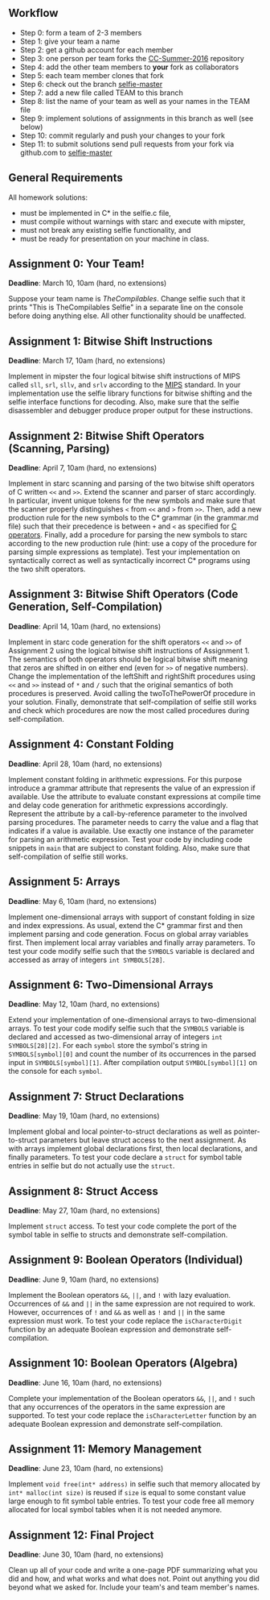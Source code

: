 Workflow
--------

* Step 0: form a team of 2-3 members
* Step 1: give your team a name
* Step 2: get a github account for each member
* Step 3: one person per team forks the [CC-Summer-2016](https://github.com/cksystemsteaching/CC-Summer-2016/fork) repository
* Step 4: add the other team members to __your__ fork as collaborators
* Step 5: each team member clones that fork
* Step 6: check out the branch [selfie-master](https://github.com/cksystemsteaching/CC-Summer-2016/tree/selfie-master)
* Step 7: add a new file called TEAM to this branch
* Step 8: list the name of your team as well as your names in the TEAM file
* Step 9: implement solutions of assignments in this branch as well (see below)
* Step 10: commit regularly and push your changes to your fork
* Step 11: to submit solutions send pull requests from your fork via github.com to [selfie-master](https://github.com/cksystemsteaching/CC-Summer-2016/tree/selfie-master)

General Requirements
--------------------

All homework solutions:

* must be implemented in C\* in the selfie.c file,
* must compile without warnings with starc and execute with mipster,
* must not break any existing selfie functionality, and
* must be ready for presentation on your machine in class.

Assignment 0: Your Team!
------------------------

__Deadline__: March 10, 10am (hard, no extensions)

Suppose your team name is *TheCompilables*. Change selfie such that it prints "This is TheCompilables Selfie" in a separate line on the console before doing anything else. All other functionality should be unaffected.

Assignment 1: Bitwise Shift Instructions
----------------------------------------

__Deadline__: March 17, 10am (hard, no extensions)

Implement in mipster the four logical bitwise shift instructions of MIPS called `sll`, `srl`, `sllv`, and `srlv` according to the <a href="https://en.wikipedia.org/wiki/MIPS_instruction_set">MIPS</a> standard. In your implementation use the selfie library functions for bitwise shifting and the selfie interface functions for decoding. Also, make sure that the selfie disassembler and debugger produce proper output for these instructions.

Assignment 2: Bitwise Shift Operators (Scanning, Parsing)
---------------------------------------------------------

__Deadline__: April 7, 10am (hard, no extensions)

Implement in starc scanning and parsing of the two bitwise shift operators of C written `<<` and `>>`. Extend the scanner and parser of starc accordingly. In particular, invent unique tokens for the new symbols and make sure that the scanner properly distinguishes `<` from `<<` and `>` from `>>`. Then, add a new production rule for the new symbols to the C\* grammar (in the grammar.md file) such that their precedence is between `+` and `<` as specified for <a href="https://en.wikipedia.org/wiki/Operators_in_C_and_C%2B%2B">C operators</a>. Finally, add a procedure for parsing the new symbols to starc according to the new production rule (hint: use a copy of the procedure for parsing simple expressions as template). Test your implementation on syntactically correct as well as syntactically incorrect C\* programs using the two shift operators.

Assignment 3: Bitwise Shift Operators (Code Generation, Self-Compilation)
-------------------------------------------------------------------------

__Deadline__: April 14, 10am (hard, no extensions)

Implement in starc code generation for the shift operators `<<` and `>>` of Assignment 2 using the logical bitwise shift instructions of Assignment 1. The semantics of both operators should be logical bitwise shift meaning that zeros are shifted in on either end (even for `>>` of negative numbers). Change the implementation of the leftShift and rightShift procedures using `<<` and `>>` instead of `*` and `/` such that the original semantics of both procedures is preserved. Avoid calling the twoToThePowerOf procedure in your solution. Finally, demonstrate that self-compilation of selfie still works and check which procedures are now the most called procedures during self-compilation.

Assignment 4: Constant Folding
------------------------------

__Deadline__: April 28, 10am (hard, no extensions)

Implement constant folding in arithmetic expressions. For this purpose introduce a grammar attribute that represents the value of an expression if available. Use the attribute to evaluate constant expressions at compile time and delay code generation for arithmetic expressions accordingly. Represent the attribute by a call-by-reference parameter to the involved parsing procedures. The parameter needs to carry the value and a flag that indicates if a value is available. Use exactly one instance of the parameter for parsing an arithmetic expression. Test your code by including code snippets in `main` that are subject to constant folding. Also, make sure that self-compilation of selfie still works.

Assignment 5: Arrays
--------------------

__Deadline__: May 6, 10am (hard, no extensions)

Implement one-dimensional arrays with support of constant folding in size and index expressions. As usual, extend the C\* grammar first and then implement parsing and code generation. Focus on global array variables first. Then implement local array variables and finally array parameters. To test your code modify selfie such that the `SYMBOLS` variable is declared and accessed as array of integers `int SYMBOLS[28]`.

Assignment 6: Two-Dimensional Arrays
------------------------------------

__Deadline__: May 12, 10am (hard, no extensions)

Extend your implementation of one-dimensional arrays to two-dimensional arrays. To test your code modify selfie such that the `SYMBOLS` variable is declared and accessed as two-dimensional array of integers `int SYMBOLS[28][2]`. For each `symbol` store the symbol's string in `SYMBOLS[symbol][0]` and count the number of its occurrences in the parsed input in `SYMBOLS[symbol][1]`. After compilation output `SYMBOL[symbol][1]` on the console for each `symbol`.

Assignment 7: Struct Declarations
---------------------------------

__Deadline__: May 19, 10am (hard, no extensions)

Implement global and local pointer-to-struct declarations as well as pointer-to-struct parameters but leave struct access to the next assignment. As with arrays implement global declarations first, then local declarations, and finally parameters. To test your code declare a `struct` for symbol table entries in selfie but do not actually use the `struct`.

Assignment 8: Struct Access
---------------------------

__Deadline__: May 27, 10am (hard, no extensions)

Implement `struct` access. To test your code complete the port of the symbol table in selfie to structs and demonstrate self-compilation.

Assignment 9: Boolean Operators (Individual)
--------------------------------------------

__Deadline__: June 9, 10am (hard, no extensions)

Implement the Boolean operators `&&`, `||`, and `!` with lazy evaluation. Occurrences of `&&` and `||` in the same expression are not required to work. However, occurrences of `!` and `&&` as well as `!` and `||` in the same expression must work. To test your code replace the `isCharacterDigit` function by an adequate Boolean expression and demonstrate self-compilation.

Assignment 10: Boolean Operators (Algebra)
------------------------------------------

__Deadline__: June 16, 10am (hard, no extensions)

Complete your implementation of the Boolean operators `&&`, `||`, and `!` such that any occurrences of the operators in the same expression are supported. To test your code replace the `isCharacterLetter` function by an adequate Boolean expression and demonstrate self-compilation.

Assignment 11: Memory Management
--------------------------------

__Deadline__: June 23, 10am (hard, no extensions)

Implement `void free(int* address)` in selfie such that memory allocated by `int* malloc(int size)` is reused if `size` is equal to some constant value large enough to fit symbol table entries. To test your code free all memory allocated for local symbol tables when it is not needed anymore.

Assignment 12: Final Project
----------------------------

__Deadline__: June 30, 10am (hard, no extensions)

Clean up all of your code and write a one-page PDF summarizing what you did and how, and what works and what does not. Point out anything you did beyond what we asked for. Include your team's and team member's names.